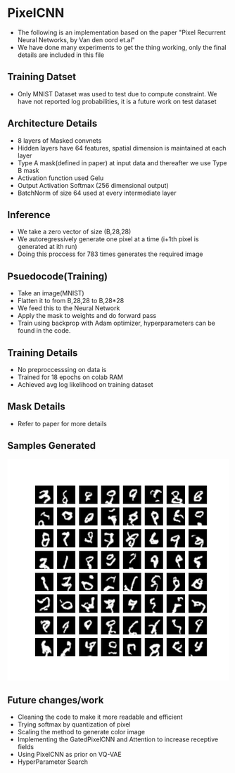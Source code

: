 # PixelCNN
* The following is an implementation based on the paper "Pixel Recurrent Neural Networks, by Van den oord et.al"
* We have done many experiments to get the thing working, only the final details are included in this file

## Training Datset
* Only MNIST Dataset was used to test due to compute constraint. We have not reported log probabilities, it is a future work on test dataset

## Architecture Details
* 8 layers of Masked convnets
* Hidden layers have 64 features, spatial dimension is maintained at each layer
* Type A mask(defined in paper) at input data and thereafter we use Type B mask
* Activation function used Gelu
* Output Activation Softmax (256 dimensional output)
* BatchNorm of size 64 used at every intermediate layer

## Inference
* We take a zero vector of size (B,28,28)
* We autoregressively generate one pixel at a time (i+1th pixel is generated at ith run)
* Doing this proccess for 783 times generates the required image

## Psuedocode(Training)
* Take an image(MNIST)
* Flatten it to from B,28,28 to B,28*28
* We feed this to the Neural Network
* Apply the mask to weights and do forward pass
* Train using backprop with Adam optimizer, hyperparameters can be found in the code.

## Training Details
* No preproccesssing on data is
* Trained for 18 epochs on colab RAM
* Achieved avg log likelihood on training dataset

## Mask Details
* Refer to paper for more details

## Samples Generated
 ![Samples](sample.jpeg)
 
## Future changes/work
* Cleaning the code to make it more readable and efficient
* Trying softmax by quantization of pixel
* Scaling the method to generate color image 
* Implementing the GatedPixelCNN and Attention to increase receptive fields
* Using PixelCNN as prior on VQ-VAE
* HyperParameter Search
